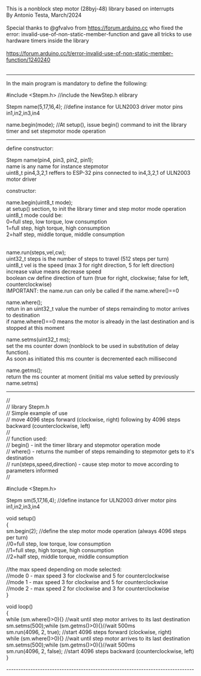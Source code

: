 
This is a nonblock step motor (28byj-48) library based on interrupts<br>By Antonio Testa, March/2024<br><br>
Special thanks to @gfvalvo from https://forum.arduino.cc who fixed the error: invalid-use-of-non-static-member-function and gave all tricks to use hardware timers inside the library<br><br>https://forum.arduino.cc/t/error-invalid-use-of-non-static-member-function/1240240<br><br>

------------------------------------------------------------------------------

In the main program is mandatory to define the following:

#include <Stepm.h>     //include the NewStep.h elibrary                   

Stepm name(5,17,16,4); //define instance for ULN2003 driver motor pins in1,in2,in3,in4

name.begin(mode);      //At setup(), issue begin() command to init the library timer and set stepmotor mode operation

------------------------------------------------------------------------------

define constructor:

Stepm name(pin4, pin3, pin2, pin1);<br>
name is any name for instance stepmotor<br>
uint8_t pin4,3,2,1 reffers to ESP-32 pins connected to in4,3,2,1 of ULN2003 motor driver<br>


constructor:

name.begin(uint8_t mode);<br>
at setup() section, to init the library timer and step motor mode operation<br>
uint8_t mode could be:<br>
0=full step, low torque, low consumption<br>
1=full step, high torque, high consumption<br>
2=half step, middle torque, middle consumption<br><br>  

name.run(steps,vel,cw);<br>
uint32_t steps is the number of steps to travel (512 steps per turn)<br>
uint8_t vel is the speed (max 3 for right direction, 5 for left direction) increase value means decrease speed<br>
boolean cw define direction of turn (true for right, clockwise; false for left, counterclockwise)<br>
IMPORTANT: the name.run can only be called if the name.where()==0  <br>

name.where();<br>
retun in an uint32_t value the number of steps remainding to motor arrives to destination<br>
if name.where()==0 means the motor is already in the last destination and is stopped at this moment<br>

name.setms(uint32_t ms);<br>
set the ms counter down (nonblock to be used in substitution of delay function).<br>
As soon as initiated this ms counter is decremented each millisecond<br>

name.getms();<br>
return the ms counter at moment (initial ms value setted by previously name.setms)<br>

------------------------------------------------------------------------------

//<br>
// library Stepm.h<br>
// Simple example of use<br>
// move 4096 steps forward (clockwise, right) following by 4096 steps backward (counterclockwise, left)<br>
// <br>
// function used:<br>
// begin() - init the timer library and stepmotor operation mode<br>
// where() - returns the number of steps remainding to stepmotor gets to it's destination<br>
// run(steps,speed,direction) - cause step motor to move according to parameters informed<br>
// <br>

#include <Stepm.h><br>

Stepm sm(5,17,16,4);                  //define instance for ULN2003 driver motor pins in1,in2,in3,in4<br>

void setup()<br>
{<br>
  sm.begin(2);                        //define the step motor mode operation (always 4096 steps per turn) <br>
                                      //0=full step, low torque, low consumption<br>
                                      //1=full step, high torque, high consumption<br>
                                      //2=half step, middle torque, middle consumption<br>
<br>
                                      //the max speed depending on mode selected:<br>
                                      //mode 0 - max speed 3 for clockwise and 5 for counterclockwise<br>
                                      //mode 1 - max speed 3 for clockwise and 5 for counterclockwise<br>
                                      //mode 2 - max speed 2 for clockwise and 3 for counterclockwise<br>
}<br>

void loop()<br>
{<br>
  while (sm.where()>0){}              //wait until step motor arrives to its last destination<br>
  sm.setms(500);while (sm.getms()>0){}//wait 500ms<br>
  sm.run(4096, 2, true);              //start 4096 steps forward (clockwise, right) <br>
  while (sm.where()>0){}              //wait until step motor arrives to its last destination<br>
  sm.setms(500);while (sm.getms()>0){}//wait 500ms<br>
  sm.run(4096, 2, false);             //start 4096 steps backward (counterclockwise, left) <br>
}<br>

------------------------------------------------------------------------------<br>

